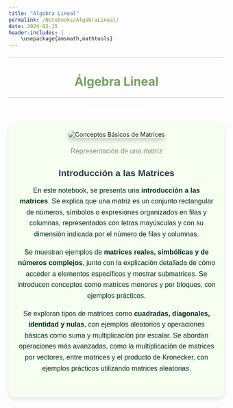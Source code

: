 ```yaml
---
title: "Álgebra Lineal"
permalink: /Notebooks/AlgebraLineal/
date: 2024-02-15
header-includes: |
    \usepackage{amsmath,mathtools}
---
```


<script
  src="https://cdn.mathjax.org/mathjax/latest/MathJax.js?config=TeX-AMS-MML_HTMLorMML"
  type="text/javascript">
</script>

<html>
<head>
    <style>
        /* Estilos para centrar y cambiar el color del texto */
        h1 {
            text-align: center; /* Centra el texto horizontalmente */
            color: rgba(72, 133, 45, 0.76); /* Cambia el color del texto a verde */
        }
    </style>
</head>
<body>

<style>

    .container {
      max-width: 800px;
      margin: 20px auto;
      overflow: hidden;
    }

    .person {
      display: flex;
      margin-bottom: 20px;
      justify-content: space-between;
      align-items: center;
      flex-wrap: wrap;
    }

    .person img {
      max-width: 200px;
      max-height: 200px;
      border-radius: 50%;
      margin-right: 20px;
      margin-left: 20px;
    }

    .person .info {
      flex: 1;
      text-align: left;
    }

    .person:nth-child(even) {
      flex-direction: row-reverse;
    }

    h2 {
      text-align: center;
      color: #333;
    }

    hr {
            border: none; /* Elimina el borde */
            height: 1px; /* Altura de la línea */
            background-color: #CCCCCC; /* Color de la línea */
            margin: 20px 0; /* Margen superior e inferior */
        }
  </style>

<hr>

<h1>Álgebra Lineal</h1>

<hr>

</body>
</html>

<div class="button-container">
  <a href="https://labmatecc.github.io/Notebooks/AlgebraLineal/Conceptosbasicos/" 
     class="button"
     style="padding: 10px 20px; color: white; border: none; border-radius: 5px; text-decoration: none; font-weight: bold;"
  >
    Conceptos básicos
  </a>
</div>

<div class="container" style="background-color: rgb(246, 255, 240); padding: 20px; border-radius: 15px; box-shadow: 0 4px 8px rgba(0, 0, 0, 0.1);">
    <div class="person">
        <div class="info" style="text-align: center; max-width: 900px; margin: 0 auto;">
            <!-- Imagen más grande y centrada con sombras -->
            <img src="https://assets.tivadardanka.com/2022_matrix_multiplication_def_08_695d7e6e9a.png" 
                 alt="Conceptos Básicos de Matrices" 
                 style="max-width: 100%; height: auto; border-radius: 10px; box-shadow: 0 6px 12px rgba(0, 0, 0, 0.2); margin-bottom: 20px;">
            <!-- Pie de página -->
            <footer style="text-align: center; margin-top: 2px; font-family: 'Arial', sans-serif; color: #7f8c8d; font-size: 16px;">
                Representación de una matríz
            </footer>
            <!-- Título destacado para hacer el texto más llamativo -->
            <h2 style="font-family: 'Arial', sans-serif; color: #2C3E50; font-weight: bold; margin-bottom: 15px;">
                Introducción a las Matrices
            </h2>
            <!-- Texto más llamativo con colores, espaciado y negrita -->
            <p style="font-family: 'Arial', sans-serif; color: #013220; font-size: 16px; line-height: 1.6; margin-bottom: 15px;">
                En este notebook, se presenta una <strong>introducción a las matrices</strong>. Se explica que una matriz es un conjunto rectangular de números, símbolos o expresiones organizados en filas y columnas, representados con letras mayúsculas y con su dimensión indicada por el número de filas y columnas.
            </p>
            <p style="font-family: 'Arial', sans-serif; color: #013220; font-size: 16px; line-height: 1.6; margin-bottom: 15px;">
                Se muestran ejemplos de <strong>matrices reales, simbólicas y de números complejos</strong>, junto con la explicación detallada de cómo acceder a elementos específicos y mostrar submatrices. Se introducen conceptos como matrices menores y por bloques, con ejemplos prácticos.
            </p>
            <p style="font-family: 'Arial', sans-serif; color: #013220; font-size: 16px; line-height: 1.6; margin-bottom: 15px;">
                Se exploran tipos de matrices como <strong>cuadradas, diagonales, identidad y nulas</strong>, con ejemplos aleatorios y operaciones básicas como suma y multiplicación por escalar. Se abordan operaciones más avanzadas, como la multiplicación de matrices por vectores, entre matrices y el producto de Kronecker, con ejemplos prácticos utilizando matrices aleatorias.
            </p>
        </div>
    </div>
</div>


  <html>
<head>
    <style>
        .button-container {
            text-align: center; /* Centra el contenido horizontalmente */
        }

        .button {
            display: inline-block;
            padding: 10px 20px;
            border-radius: 20px; /* Esto hace que el botón tenga forma de pastilla */
            background-color: rgba(72, 133, 45, 0.76); /* Cambia el color del botón a verde */
            color: white; /* Cambia el color del texto a blanco */
            text-decoration: none; /* Elimina el subrayado predeterminado en los enlaces */
            font-size: 16px; /* Cambia el tamaño del texto */
            font-weight: bold; /* Hace que el texto sea más audaz */
            border: none; /* Elimina el borde del botón */
        }
    </style>
</head>
<body>

<hr>

<div class="button-container">
  <a href="https://labmatecc.github.io/Notebooks/AlgebraLineal/Vectores/" 
     class="button" 
     style="padding: 10px 20px; color: white; border: none; border-radius: 5px; text-decoration: none; font-weight: bold;">
    Vectores
  </a>
</div>

<div class="container" style="background-color: rgb(246, 255, 240); padding: 20px; border-radius: 15px; box-shadow: 0 4px 8px rgba(0, 0, 0, 0.1);">
    <div class="person">
        <div class="info" style="text-align: center; max-width: 900px; margin: 0 auto;">
            <!-- Imagen representativa centrada con sombras (opcional) -->
            <img src="https://www.3blue1brown.com/content/lessons/2016/vectors/figures/introduction/MathematiciansPerspective.svg" 
                 alt="Conceptos de Vectores" 
                 style="max-width: 100%; height: auto; border-radius: 10px; box-shadow: 0 6px 12px rgba(0, 0, 0, 0.2); margin-bottom: 20px;">
            <!-- Pie de página -->
            <footer style="text-align: center; margin-top: 2px; font-family: 'Arial', sans-serif; color: #7f8c8d; font-size: 16px;">
                Suma y producto de vectores
            </footer>
            <!-- Título destacado para hacer el texto más llamativo -->
            <h2 style="font-family: 'Arial', sans-serif; color: #2C3E50; font-weight: bold; margin-bottom: 15px;">
                Introducción a los Vectores
            </h2>
            <!-- Texto llamativo con colores, espaciado y negrita -->
            <p style="font-family: 'Arial', sans-serif; color: #013220; font-size: 16px; line-height: 1.6; margin-bottom: 15px;">
                El cuaderno comienza explicando los <strong>vectores como conjuntos ordenados de números</strong>, resaltando su representación en Julia mediante el tipo de dato Array. Se exploran operaciones básicas, como la dimensión del arreglo.
            </p>
            <p style="font-family: 'Arial', sans-serif; color: #013220; font-size: 16px; line-height: 1.6; margin-bottom: 15px;">
                Se detalla el acceso a elementos, introduciendo el uso de índices y la función <code>end</code>. Se muestra cómo trabajar con subconjuntos de vectores mediante rangos, la <strong>comparación de vectores</strong> y de elementos individuales.
            </p>
            <p style="font-family: 'Arial', sans-serif; color: #013220; font-size: 16px; line-height: 1.6; margin-bottom: 15px;">
                Se introducen <strong>vectores nulos, canónicos y de unos</strong>, mostrando cómo construir manualmente vectores canónicos en Julia. Se utiliza el paquete <code>Plots.jl</code> para generar gráficos de vectores y visualizar datos.
            </p>
            <p style="font-family: 'Arial', sans-serif; color: #013220; font-size: 16px; line-height: 1.6; margin-bottom: 15px;">
                Las operaciones con vectores se abordan desde la <strong>suma componente a componente</strong> hasta la <strong>multiplicación y división por escalares</strong>, proporcionando ejemplos prácticos.
            </p>
        </div>
    </div>
</div>

<!-- Introducción al procesamiento de imágenes -->
<hr>
<div class="button-container">
  <a href="https://labmatecc.github.io/Notebooks/AlgebraLineal/Introduccionalprocesamientodeimagenes/" 
     class="button" 
     style="padding: 10px 20px; color: white; border: none; border-radius: 5px; text-decoration: none; font-weight: bold;">
    Introducción al procesamiento de imágenes
  </a>
</div>

<div class="container" style="background-color: rgb(246, 255, 240); padding: 20px; border-radius: 15px; box-shadow: 0 4px 8px rgba(0, 0, 0, 0.1);">
    <div class="person">
        <div class="info" style="text-align: center; max-width: 900px; margin: 0 auto;">
            <!-- Imagen representativa centrada con sombras (opcional) -->
            <img src="https://encrypted-tbn0.gstatic.com/images?q=tbn:ANd9GcSXQ0vvegMO20rxejxRyqiQ5g_Op2Df-b4eUcGiH00Q5ASWRXB84qxdHrC82kdj-vtUwE8&usqp=CAU" 
                 alt="Introducción al procesamiento de imágenes" 
                 style="max-width: 100%; height: auto; border-radius: 10px; box-shadow: 0 6px 12px rgba(0, 0, 0, 0.2); margin-bottom: 20px;">
            <!-- Pie de página -->
            <footer style="text-align: center; margin-top: 2px; font-family: 'Arial', sans-serif; color: #7f8c8d; font-size: 16px;">
                Canales de color de una imagen
            </footer>
            <!-- Título destacado para hacer el texto más llamativo -->
            <h2 style="font-family: 'Arial', sans-serif; color: #2C3E50; font-weight: bold; margin-bottom: 15px;">
                Introducción al procesamiento de imágenes
            </h2>
            <!-- Texto llamativo con colores, espaciado y negrita -->
            <p style="font-family: 'Arial', sans-serif; color: #013220; font-size: 16px; line-height: 1.6; margin-bottom: 15px;">
                Este notebook introduce el procesamiento de imágenes mediante <strong>representaciones numéricas de intensidad</strong> y los <strong>canales RGB</strong>. Se destaca la creación interactiva del notebook en Pluto.jl, usando librerías como <code>Colors</code> e <code>ImageShow</code>.
            </p>
            <p style="font-family: 'Arial', sans-serif; color: #013220; font-size: 16px; line-height: 1.6; margin-bottom: 15px;">
                La exploración de <strong>píxeles y matrices</strong> revela propiedades RGB y facilita la manipulación eficiente de imágenes. Se abordan operaciones como la <strong>selección de subimágenes</strong>, el ajuste de tamaños y el uso del operador de <strong>Broadcasting</strong> para manipulación de datos.
            </p>
            <p style="font-family: 'Arial', sans-serif; color: #013220; font-size: 16px; line-height: 1.6; margin-bottom: 15px;">
                Finalmente, se presentan operaciones avanzadas de procesamiento como la <strong>reducción de tamaño</strong> y la <strong>inversión</strong>, utilizando álgebra lineal para <strong>reescalar píxeles y realizar combinaciones lineales</strong>.
            </p>
            <p style="font-family: 'Arial', sans-serif; color: #013220; font-size: 16px; line-height: 1.6; margin-bottom: 15px;">
                Para concluir, el notebook muestra la aplicación de <strong>filtros y kernels</strong>, ilustrando cómo estos pueden ser utilizados en diferentes operaciones de procesamiento de imágenes.
            </p>
        </div>
    </div>
</div>
<hr>



<!-- Descripción de grafos usando matrices -->

<div class="button-container">
  <a href="https://labmatecc.github.io/Notebooks/AlgebraLineal/Descripciondegrafosusandomatrices/" 
     class="button" 
     style="padding: 10px 20px; color: white; border: none; border-radius: 5px; text-decoration: none; font-weight: bold;">
    Descripción de grafos usando matrices
  </a>
</div>

<div class="container" style="background-color: rgb(246, 255, 240); padding: 20px; border-radius: 15px; box-shadow: 0 4px 8px rgba(0, 0, 0, 0.1);">
    <div class="person">
        <div class="info" style="text-align: center; max-width: 900px; margin: 0 auto;">
            <!-- Imagen representativa centrada con sombras (opcional) -->
            <img src="https://aprende.olimpiada-informatica.org/sites/default/files/inline-images/Captura%20de%20pantalla%202019-10-18%20a%20las%2014.44.23.png" 
                 alt="Descripción de grafos usando matrices" 
                 style="max-width: 100%; height: auto; border-radius: 10px; box-shadow: 0 6px 12px rgba(0, 0, 0, 0.2); margin-bottom: 20px;">
            <!-- Pie de página -->
            <footer style="text-align: center; margin-top: 2px; font-family: 'Arial', sans-serif; color: #7f8c8d; font-size: 16px;">
                Grafo de navegación
            </footer>
            <!-- Título destacado para hacer el texto más llamativo -->
            <h2 style="font-family: 'Arial', sans-serif; color: #2C3E50; font-weight: bold; margin-bottom: 15px;">
                Descripción de grafos usando matrices
            </h2>
            <!-- Texto llamativo con colores, espaciado y negrita -->
            <p style="font-family: 'Arial', sans-serif; color: #013220; font-size: 16px; line-height: 1.6; margin-bottom: 15px;">
                Este cuaderno introduce conceptos básicos de <strong>grafos</strong>, como nodos, aristas y adyacencia, ilustrados mediante el famoso problema de los <strong>Puentes de Königsberg</strong>.
            </p>
            <p style="font-family: 'Arial', sans-serif; color: #013220; font-size: 16px; line-height: 1.6; margin-bottom: 15px;">
                Se explican los distintos tipos de <strong>nodos y aristas</strong>, destacando cómo la flexibilidad de los grafos permite representar diversas estructuras. A través de ejemplos interactivos, se construyen y visualizan grafos usando la librería <code>GraphPlot</code>.
            </p>
            <p style="font-family: 'Arial', sans-serif; color: #013220; font-size: 16px; line-height: 1.6; margin-bottom: 15px;">
                También se introducen las <strong>matrices de adyacencia e incidencia</strong>, utilizadas para representar conexiones entre nodos y aristas, facilitando el análisis y comprensión de las estructuras de grafos.
            </p>
            <p style="font-family: 'Arial', sans-serif; color: #013220; font-size: 16px; line-height: 1.6; margin-bottom: 15px;">
                Finalmente, se presentan generadores de grafos incorporados, permitiendo crear grafos con diferentes características para fines de estudio y experimentación.
            </p>
        </div>
    </div>
</div>
<hr>


<!-- Clustering -->

<div class="button-container">
  <a href="https://labmatecc.github.io/Notebooks/AlgebraLineal/Clustering/" 
     class="button" 
     style="padding: 10px 20px; color: white; border: none; border-radius: 5px; text-decoration: none; font-weight: bold;">
    Clustering
  </a>
</div>

<div class="container" style="background-color: rgb(246, 255, 240); padding: 20px; border-radius: 15px; box-shadow: 0 4px 8px rgba(0, 0, 0, 0.1);">
    <div class="person">
        <div class="info" style="text-align: center; max-width: 900px; margin: 0 auto;">
            <!-- Imagen representativa centrada con sombras (opcional) -->
            <img src="https://miro.medium.com/v2/resize:fit:720/format:webp/1*aZdqqvSkDcZj4SE3PK9j_Q.png" 
                 alt="Clustering en Machine Learning" 
                 style="max-width: 100%; height: auto; border-radius: 10px; box-shadow: 0 6px 12px rgba(0, 0, 0, 0.2); margin-bottom: 20px;">
            <!-- Pie de página -->
            <footer style="text-align: center; margin-top: 2px; font-family: 'Arial', sans-serif; color: #7f8c8d; font-size: 16px;">
                Visualización de Clustering con el algoritmo K-Means
            </footer>
            <!-- Título destacado para hacer el texto más llamativo -->
            <h2 style="font-family: 'Arial', sans-serif; color: #2C3E50; font-weight: bold; margin-bottom: 15px;">
                Clustering
            </h2>
            <!-- Texto llamativo con colores, espaciado y negrita -->
            <p style="font-family: 'Arial', sans-serif; color: #013220; font-size: 16px; line-height: 1.6; margin-bottom: 15px;">
                El cuaderno comienza con una introducción al <strong>machine learning</strong>, destacando la importancia de la <strong>distancia euclidiana</strong> en el contexto del clustering.
            </p>
            <p style="font-family: 'Arial', sans-serif; color: #013220; font-size: 16px; line-height: 1.6; margin-bottom: 15px;">
                Se presenta una función para evaluar la calidad de los clusters y se introduce el algoritmo <code>K-Means</code>, con una implementación y un ejemplo de aplicación a datos generados aleatoriamente.
            </p>
            <p style="font-family: 'Arial', sans-serif; color: #013220; font-size: 16px; line-height: 1.6; margin-bottom: 15px;">
                Además, se aborda el <strong>preprocesamiento de datos</strong>, que incluye la carga desde archivos y la generación aleatoria de datos.
            </p>
            <p style="font-family: 'Arial', sans-serif; color: #013220; font-size: 16px; line-height: 1.6; margin-bottom: 15px;">
                Se detallan técnicas de <strong>normalización y estandarización</strong>, proporcionando funciones para <code>Min-Máx</code> y <code>Z-Score</code>.
            </p>
            <p style="font-family: 'Arial', sans-serif; color: #013220; font-size: 16px; line-height: 1.6; margin-bottom: 15px;">
                La visualización de datos antes y después de la normalización se presenta, seguida de la aplicación del algoritmo <code>K-Means</code> y la visualización de los clusters resultantes.
            </p>
        </div>
    </div>
</div>
<hr>

<!-- Independencia lineal I -->

<div class="button-container">
  <a href="https://labmatecc.github.io/Notebooks/AlgebraLineal/Independencialineal/" 
     class="button" 
     style="padding: 10px 20px; color: white; border: none; border-radius: 5px; text-decoration: none; font-weight: bold;">
    Independencia lineal I
  </a>
</div>

<div class="container" style="background-color: rgb(246, 255, 240); padding: 20px; border-radius: 15px; box-shadow: 0 4px 8px rgba(0, 0, 0, 0.1);">
    <div class="person">
        <div class="info" style="text-align: center; max-width: 900px; margin: 0 auto;">
            <!-- Imagen representativa centrada con sombras (opcional) -->
            <img src="https://miro.medium.com/v2/resize:fit:720/format:webp/1*LRTQ4Co7iQj3n7TW0qAnQg.png" 
                 alt="Independencia Lineal" 
                 style="max-width: 100%; height: auto; border-radius: 10px; box-shadow: 0 6px 12px rgba(0, 0, 0, 0.2); margin-bottom: 20px;">
            <!-- Pie de página -->
            <footer style="text-align: center; margin-top: 2px; font-family: 'Arial', sans-serif; color: #7f8c8d; font-size: 16px;">
                Concepto de Independencia Lineal
            </footer>
            <!-- Título destacado para hacer el texto más llamativo -->
            <h2 style="font-family: 'Arial', sans-serif; color: #2C3E50; font-weight: bold; margin-bottom: 15px;">
                Independencia Lineal I
            </h2>
            <!-- Texto llamativo con colores, espaciado y negrita -->
            <p style="font-family: 'Arial', sans-serif; color: #013220; font-size: 16px; line-height: 1.6; margin-bottom: 15px;">
                El cuaderno comienza introduciendo el concepto de <strong>independencia lineal</strong>. Se define la dependencia e independencia lineal, relacionándolos con la existencia de combinaciones lineales no triviales.
            </p>
            <p style="font-family: 'Arial', sans-serif; color: #013220; font-size: 16px; line-height: 1.6; margin-bottom: 15px;">
                Se muestra un teorema clave que establece la relación de dependencia lineal entre dos vectores cuando uno es un múltiplo escalar del otro, ilustrando este concepto con un ejemplo específico.
            </p>
            <p style="font-family: 'Arial', sans-serif; color: #013220; font-size: 16px; line-height: 1.6; margin-bottom: 15px;">
                Luego, se explora la relación entre matrices y la independencia lineal, destacando que las columnas de una matriz son linealmente independientes si y solo si el determinante de la matriz es diferente de cero.
            </p>
            <p style="font-family: 'Arial', sans-serif; color: #013220; font-size: 16px; line-height: 1.6; margin-bottom: 15px;">
                Se proporcionan ejemplos adicionales para determinar la dependencia o independencia lineal de conjuntos de vectores en \(\mathbb{R}^n\), utilizando el concepto de determinante para tomar decisiones sobre la independencia lineal.
            </p>
            <p style="font-family: 'Arial', sans-serif; color: #013220; font-size: 16px; line-height: 1.6; margin-bottom: 15px;">
                Se introduce el concepto de <strong>base</strong> en un espacio vectorial, demostrando que cualquier conjunto de \(n\) vectores linealmente independientes en \(\mathbb{R}^n\) genera todo el espacio, ilustrado con un ejemplo específico.
            </p>
            <p style="font-family: 'Arial', sans-serif; color: #013220; font-size: 16px; line-height: 1.6; margin-bottom: 15px;">
                El cuaderno concluye abordando el tema de <strong>vectores ortonormales</strong> y presenta el proceso de <strong>ortogonalización de Gram-Schmidt</strong> para convertir un conjunto linealmente independiente en un conjunto ortonormal.
            </p>
            <p style="font-family: 'Arial', sans-serif; color: #013220; font-size: 16px; line-height: 1.6; margin-bottom: 15px;">
                Se describen las variantes clásica y modificada del algoritmo de Gram-Schmidt, y se demuestra su aplicación en un ejemplo práctico, proporcionando código para implementar estos algoritmos.
            </p>
        </div>
    </div>
</div>
<hr>



<!-- Independencia lineal II -->
<div class="button-container">
  <a href="https://labmatecc.github.io/Notebooks/AlgebraLineal/IndependencialinealII/" 
     class="button" 
     style="padding: 10px 20px; color: white; border: none; border-radius: 5px; text-decoration: none; font-weight: bold;">
    Independencia lineal II
  </a>
</div>

<div class="container" style="background-color: rgb(246, 255, 240); padding: 20px; border-radius: 15px; box-shadow: 0 4px 8px rgba(0, 0, 0, 0.1);">
    <div class="person">
        <div class="info" style="text-align: center; max-width: 900px; margin: 0 auto;">
            <!-- Imagen representativa centrada con sombras (opcional) -->
            <img src="https://substackcdn.com/image/fetch/w_1456,c_limit,f_webp,q_auto:good,fl_progressive:steep/https%3A%2F%2Fsubstack-post-media.s3.amazonaws.com%2Fpublic%2Fimages%2F826e04a5-c4a6-453e-b9eb-b56b37f3c92f_1920x1080.png" 
                 alt="Factorización QR" 
                 style="max-width: 100%; height: auto; border-radius: 10px; box-shadow: 0 6px 12px rgba(0, 0, 0, 0.2); margin-bottom: 20px;">
            <!-- Pie de página -->
            <footer style="text-align: center; margin-top: 2px; font-family: 'Arial', sans-serif; color: #7f8c8d; font-size: 16px;">
                Introducción a la Factorización QR
            </footer>
            <!-- Título destacado para hacer el texto más llamativo -->
            <h2 style="font-family: 'Arial', sans-serif; color: #2C3E50; font-weight: bold; margin-bottom: 15px;">
                Independencia Lineal II
            </h2>
            <!-- Texto llamativo con colores, espaciado y negrita -->
            <p style="font-family: 'Arial', sans-serif; color: #013220; font-size: 16px; line-height: 1.6; margin-bottom: 15px;">
                Este notebook presenta una introducción a la <strong>factorización QR</strong>, un método clave para descomponer una matriz \( A \) en el producto de una matriz ortogonal \( Q \) y una matriz triangular superior \( R \).
            </p>
            <p style="font-family: 'Arial', sans-serif; color: #013220; font-size: 16px; line-height: 1.6; margin-bottom: 15px;">
                La descomposición QR se utiliza para resolver sistemas de ecuaciones lineales y problemas de optimización. El cuaderno describe métodos para obtener la factorización QR, centrándose en las <strong>reflexiones de Householder</strong> y las <strong>rotaciones de Givens</strong>.
            </p>
            <p style="font-family: 'Arial', sans-serif; color: #013220; font-size: 16px; line-height: 1.6; margin-bottom: 15px;">
                Primero, se explican las propiedades y el cálculo de las matrices de Householder, que se utilizan para transformar un vector en un múltiplo de un vector canónico, facilitando la ortogonalización de las columnas de una matriz. Se proporciona un algoritmo para calcular el vector y el coeficiente de Householder, junto con ejemplos prácticos.
            </p>
            <p style="font-family: 'Arial', sans-serif; color: #013220; font-size: 16px; line-height: 1.6; margin-bottom: 15px;">
                Luego, se muestra cómo usar las reflexiones de Householder para triangularizar una matriz y obtener la matriz \( R \), así como la matriz \( Q \) mediante acumulación progresiva. Finalmente, se introducen las rotaciones de Givens, que son especialmente útiles para matrices dispersas, mostrando cómo aplicar estas rotaciones para lograr una factorización QR eficiente.
            </p>
        </div>
    </div>
</div>
<hr>


<!-- Diagonalización (Sucesión de Fibonacci) -->

<div class="button-container">
  <a href="https://labmatecc.github.io/Notebooks/AlgebraLineal/Diagonalizacion/" 
     class="button" 
     style="padding: 10px 20px; color: white; border: none; border-radius: 5px; text-decoration: none; font-weight: bold;">
    Diagonalización (Sucesión de Fibonacci)
  </a>
</div>

<div class="container" style="background-color: rgb(246, 255, 240); padding: 20px; border-radius: 15px; box-shadow: 0 4px 8px rgba(0, 0, 0, 0.1);">
    <div class="person">
        <div class="info" style="text-align: center; max-width: 900px; margin: 0 auto;">
            <!-- Imagen representativa centrada con sombras (opcional) -->
            <img src="https://cdn1.byjus.com/wp-content/uploads/2019/04/Diagonal-Matrix.png" 
                 alt="Diagonalización" 
                 style="max-width: 100%; height: auto; border-radius: 10px; box-shadow: 0 6px 12px rgba(0, 0, 0, 0.2); margin-bottom: 20px;">
            <!-- Pie de página -->
            <footer style="text-align: center; margin-top: 2px; font-family: 'Arial', sans-serif; color: #7f8c8d; font-size: 16px;">
                Aplicaciones de la Diagonalización
            </footer>
            <!-- Título destacado para hacer el texto más llamativo -->
            <h2 style="font-family: 'Arial', sans-serif; color: #2C3E50; font-weight: bold; margin-bottom: 15px;">
                Diagonalización (Sucesión de Fibonacci)
            </h2>
            <!-- Texto llamativo con colores, espaciado y negrita -->
            <p style="font-family: 'Arial', sans-serif; color: #013220; font-size: 16px; line-height: 1.6; margin-bottom: 15px;">
                El cuaderno comienza con la importación de librerías. Luego, aborda el tema de <strong>matrices semejantes</strong>, proporcionando definiciones y ejemplos. También incluye un teorema que establece que matrices semejantes tienen el mismo polinomio característico y, por lo tanto, los mismos valores propios.
            </p>
            <p style="font-family: 'Arial', sans-serif; color: #013220; font-size: 16px; line-height: 1.6; margin-bottom: 15px;">
                Se presentan ejemplos de matrices semejantes y se verifica que comparten los valores propios. Luego, se introduce el concepto de <strong>matriz diagonalizable</strong>, junto con un teorema que establece las condiciones para que una matriz sea diagonalizable. Se presenta un corolario que afirma que si una matriz tiene valores propios distintos, entonces es diagonalizable.
            </p>
            <p style="font-family: 'Arial', sans-serif; color: #013220; font-size: 16px; line-height: 1.6; margin-bottom: 15px;">
                Se proporcionan ejemplos de matrices diagonalizables y se calculan sus valores y vectores propios. Posteriormente, se explora la aplicación de estos conceptos a la <strong>sucesión de Fibonacci</strong>. Se describe cómo se puede expresar el sistema recursivo de Fibonacci en términos matriciales y se muestra cómo calcular directamente el n-ésimo número de Fibonacci mediante la diagonalización de la matriz asociada.
            </p>
            <p style="font-family: 'Arial', sans-serif; color: #013220; font-size: 16px; line-height: 1.6; margin-bottom: 15px;">
                Se implementa una función para calcular \(F_n\) de manera eficiente utilizando la diagonalización.
            </p>
        </div>
    </div>
</div>
<hr>


<!-- Compresión de imágenes (SVD) -->

<div class="button-container">
  <a href="https://labmatecc.github.io/Notebooks/AlgebraLineal/SVD/" 
     class="button" 
     style="padding: 10px 20px; color: white; border: none; border-radius: 5px; text-decoration: none; font-weight: bold;">
    Compresión de imágenes (SVD)
  </a>
</div>

<div class="container" style="background-color: rgb(246, 255, 240); padding: 20px; border-radius: 15px; box-shadow: 0 4px 8px rgba(0, 0, 0, 0.1);">
    <div class="person">
        <div class="info" style="text-align: center; max-width: 900px; margin: 0 auto;">
            <!-- Imagen representativa centrada con sombras (opcional) -->
            <img src="https://cdn.prod.website-files.com/632808d90ad3162f9c7ada64/64943240cfcffe7760bb7f19_Why%20Image%20Compression%20is%20Necessary.webp" 
                 alt="Compresión de imágenes usando SVD" 
                 style="max-width: 100%; height: auto; border-radius: 10px; box-shadow: 0 6px 12px rgba(0, 0, 0, 0.2); margin-bottom: 20px;">
            <!-- Pie de página -->
            <footer style="text-align: center; margin-top: 2px; font-family: 'Arial', sans-serif; color: #7f8c8d; font-size: 16px;">
                Técnicas de Compresión de Imágenes
            </footer>
            <!-- Título destacado para hacer el texto más llamativo -->
            <h2 style="font-family: 'Arial', sans-serif; color: #2C3E50; font-weight: bold; margin-bottom: 15px;">
                Compresión de imágenes (SVD)
            </h2>
            <!-- Texto llamativo con colores, espaciado y negrita -->
            <p style="font-family: 'Arial', sans-serif; color: #013220; font-size: 16px; line-height: 1.6; margin-bottom: 15px;">
                En este cuaderno, se presentan definiciones de <strong>valor y vector propio</strong>. Posteriormente, se muestra cómo hallar los valores singulares de una matriz. A continuación, se detalla la <strong>descomposición en valores singulares (SVD)</strong> con diversos ejemplos.
            </p>
            <p style="font-family: 'Arial', sans-serif; color: #013220; font-size: 16px; line-height: 1.6; margin-bottom: 15px;">
                Luego, nos enfocamos en la descomposición en valores singulares reducida, que es la que utiliza Julia, y se muestran ejemplos específicos. Después de explorar la SVD, se muestra la <strong>compresión de imágenes</strong>. Este proceso implica realizar la SVD de la imagen y luego truncar dicha descomposición en \(k\) valores singulares (se realiza esto en cada canal de color para luego ensamblar nuevamente la imagen).
            </p>
            <p style="font-family: 'Arial', sans-serif; color: #013220; font-size: 16px; line-height: 1.6; margin-bottom: 15px;">
                Con este concepto presente, se presenta la creación de una <strong>marca de agua digital</strong>. Esta técnica permite personalizar imágenes sin que sea perceptible al ojo humano. La marca de agua se inserta creando una perturbación en la matriz \(V\). Una vez que la imagen está marcada, se muestra cómo deducir y recuperar la marca de agua.
            </p>
        </div>
    </div>
</div>
<hr>


<!-- Análisis de componentes principales (PCA) -->

<div class="button-container">
  <a href="https://labmatecc.github.io/Notebooks/AlgebraLineal/PCA/" 
     class="button" 
     style="padding: 10px 20px; color: white; border: none; border-radius: 5px; text-decoration: none; font-weight: bold;">
    Análisis de componentes principales (PCA)
  </a>
</div>

<div class="container" style="background-color: rgb(246, 255, 240); padding: 20px; border-radius: 15px; box-shadow: 0 4px 8px rgba(0, 0, 0, 0.1);">
    <div class="person">
        <div class="info" style="text-align: center; max-width: 900px; margin: 0 auto;">
            <!-- Imagen representativa centrada con sombras (opcional) -->
            <img src="https://encrypted-tbn0.gstatic.com/images?q=tbn:ANd9GcS9XGCVvE3ZGlCl-jeccCVjerpRvT_4empBag&s" 
                 alt="Análisis de Componentes Principales" 
                 style="max-width: 100%; height: auto; border-radius: 10px; box-shadow: 0 6px 12px rgba(0, 0, 0, 0.2); margin-bottom: 20px;">
            <!-- Pie de página -->
            <footer style="text-align: center; margin-top: 2px; font-family: 'Arial', sans-serif; color: #7f8c8d; font-size: 16px;">
                Técnicas de Reducción de Dimensionalidad
            </footer>
            <!-- Título destacado para hacer el texto más llamativo -->
            <h2 style="font-family: 'Arial', sans-serif; color: #2C3E50; font-weight: bold; margin-bottom: 15px;">
                Análisis de componentes principales (PCA)
            </h2>
            <!-- Texto llamativo con colores, espaciado y negrita -->
            <p style="font-family: 'Arial', sans-serif; color: #013220; font-size: 16px; line-height: 1.6; margin-bottom: 15px;">
                Este cuaderno aborda el <strong>Método de Análisis de Componentes Principales (PCA)</strong>, una técnica de reducción de dimensionalidad. Comienza explicando conceptos como la <strong>media</strong> y la <strong>varianza</strong> en un conjunto de datos.
            </p>
            <p style="font-family: 'Arial', sans-serif; color: #013220; font-size: 16px; line-height: 1.6; margin-bottom: 15px;">
                Luego, se presenta la <strong>covarianza</strong> y la <strong>matriz de covarianza</strong>, seguidas por el proceso detallado de cómo se emplea el PCA. Se describen los pasos desde la centralización de datos y cálculo de la matriz de covarianza hasta la reconstrucción de datos y la compresión de imágenes utilizando las componentes principales.
            </p>
            <p style="font-family: 'Arial', sans-serif; color: #013220; font-size: 16px; line-height: 1.6; margin-bottom: 15px;">
                Se muestra cómo la compresión efectiva mantiene la información esencial de la imagen original mientras reduce su dimensionalidad. Además, se incluyen ejemplos prácticos de compresión de imágenes con diferentes números de componentes principales y se evalúa el error de compresión en cada caso.
            </p>
        </div>
    </div>
</div>
<hr>

<!-- Introducción al Procesamiento Básico de Sonido -->

<div class="button-container">
  <a href="https://labmatecc.github.io/Notebooks/AlgebraLineal/Sonido/" 
     class="button" 
     style="padding: 10px 20px; color: white; border: none; border-radius: 5px; text-decoration: none; font-weight: bold;">
    Introducción al Procesamiento Básico de Sonido
  </a>
</div>

<div class="container" style="background-color: rgb(246, 255, 240); padding: 20px; border-radius: 15px; box-shadow: 0 4px 8px rgba(0, 0, 0, 0.1);">
    <div class="person">
        <div class="info" style="text-align: center; max-width: 900px; margin: 0 auto;">
            <!-- Imagen representativa centrada con sombras (opcional) -->
            <img src="https://github.com/labmatecc/labmatecc.github.io/blob/main/Im%C3%A1genes/image.png?raw=true" 
                 alt="Introducción al Procesamiento Básico de Sonido" 
                 style="max-width: 100%; height: auto; border-radius: 10px; box-shadow: 0 6px 12px rgba(0, 0, 0, 0.2); margin-bottom: 20px;">
            <!-- Pie de página -->
            <footer style="text-align: center; margin-top: 2px; font-family: 'Arial', sans-serif; color: #7f8c8d; font-size: 16px;">
                Onda de sonido de un mono
            </footer>
            <!-- Título destacado para hacer el texto más llamativo -->
            <h2 style="font-family: 'Arial', sans-serif; color: #2C3E50; font-weight: bold; margin-bottom: 15px;">
                Introducción al Procesamiento Básico de Sonido
            </h2>
            <!-- Texto llamativo con colores, espaciado y negrita -->
            <p style="font-family: 'Arial', sans-serif; color: #013220; font-size: 16px; line-height: 1.6; margin-bottom: 15px;">
    Este cuaderno explora los fundamentos del <strong>procesamiento digital de sonido</strong>, abordando desde su representación discreta hasta la manipulación básica de señales de audio. Inicia explicando cómo una señal continua es convertida en digital mediante el <strong>muestreo</strong> y la <strong>cuantificación</strong>, ilustrando la importancia de la <strong>frecuencia de muestreo</strong> y la <strong>profundidad en bits</strong> en distintos contextos como telefonía, música o producción audiovisual.
</p>
<p style="font-family: 'Arial', sans-serif; color: #013220; font-size: 16px; line-height: 1.6; margin-bottom: 15px;">
    Luego, se introducen las diferencias entre señales <strong>mono</strong> y <strong>estéreo</strong>, junto con los principales <strong>tipos de datos</strong> utilizados en audio digital (enteros y punto flotante). Se enseña a leer y graficar archivos <code>.wav</code>, tanto desde archivos locales como en línea, y se analizan aspectos como la duración, número de canales y tipo de codificación de los archivos.
</p>
<p style="font-family: 'Arial', sans-serif; color: #013220; font-size: 16px; line-height: 1.6; margin-bottom: 15px;">
    Finalmente, se exploran modificaciones básicas como <strong>cambiar el volumen</strong>, <strong>recortar fragmentos</strong>, <strong>mezclar señales</strong> y <strong>reproducirlas al revés</strong>, todo con ejemplos interactivos. Se incluye además una reflexión comparativa entre el procesamiento de sonido y el de imágenes digitales, destacando las similitudes en muestreo y cuantificación, y las diferencias en dimensionalidad y percepción.
</p>
        </div>
    </div>
</div>
<hr>

<!-- Sistemas de ecuaciones diferenciales -->
<div class="button-container">
  <a href="https://labmatecc.github.io/Notebooks/AlgebraLineal/Sistemasdeecuacionesdiferenciales/" 
     class="button" 
     style="padding: 10px 20px; color: white; border: none; border-radius: 5px; text-decoration: none; font-weight: bold;">
    Sistemas de ecuaciones diferenciales
  </a>
</div>

<div class="container" style="background-color: rgb(246, 255, 240); padding: 20px; border-radius: 15px; box-shadow: 0 4px 8px rgba(0, 0, 0, 0.1);">
    <div class="person">
        <div class="info" style="text-align: center; max-width: 900px; margin: 0 auto;">
            <!-- Imagen representativa centrada con sombras (opcional) -->
            <img src="https://cse.umn.edu/sites/cse.umn.edu/files/styles/webp_scaled/public/dynamical-systems-and-differential-equations%20%281%29.jpg.webp?itok=Ag4k_Iaj" 
                 alt="Sistemas de Ecuaciones Diferenciales" 
                 style="max-width: 100%; height: auto; border-radius: 10px; box-shadow: 0 6px 12px rgba(0, 0, 0, 0.2); margin-bottom: 20px;">
            <!-- Pie de página -->
            <footer style="text-align: center; margin-top: 2px; font-family: 'Arial', sans-serif; color: #7f8c8d; font-size: 16px;">  
              Sistemas dinámicos y ecuaciones diferencialess
            </footer>
            <!-- Título destacado para hacer el texto más llamativo -->
            <h2 style="font-family: 'Arial', sans-serif; color: #2C3E50; font-weight: bold; margin-bottom: 15px;">
                Sistemas de ecuaciones diferenciales
            </h2>
            <!-- Texto llamativo con colores, espaciado y negrita -->
            <p style="font-family: 'Arial', sans-serif; color: #013220; font-size: 16px; line-height: 1.6; margin-bottom: 15px;">
                Se comienza con una introducción sobre <strong>ecuaciones diferenciales</strong>, destacando la forma general de las ecuaciones de primer orden y proporcionando un ejemplo específico. Luego, presentan una solución numérica para el ejemplo utilizando la biblioteca <code>DifferentialEquations</code> de Julia.
            </p>
            <p style="font-family: 'Arial', sans-serif; color: #013220; font-size: 16px; line-height: 1.6; margin-bottom: 15px;">
                El cuaderno continúa con una sección sobre <strong>sistemas lineales homogéneos</strong>. Se introduce la notación matricial y se explica cómo resolver sistemas lineales homogéneos mediante el uso de matrices diagonalizables. Se presenta un ejemplo concreto, mostrando cómo la solución general de un sistema homogéneo se puede expresar en términos de los vectores propios y valores propios de la matriz asociada al sistema. Luego, se muestra cómo resolver un sistema específico con condiciones iniciales dadas.
            </p>
        </div>
    </div>
</div>
<hr>


<!-- Círculos de Gershgorin -->
<div class="button-container">
  <a href="https://labmatecc.github.io/Notebooks/AlgebraLineal/CirculosDeGershgorin/" 
     class="button" 
     style="padding: 10px 20px; color: white; border: none; border-radius: 5px; text-decoration: none; font-weight: bold;">
    Círculos de Gershgorin
  </a>
</div>

<div class="container" style="background-color: rgb(246, 255, 240); padding: 20px; border-radius: 15px; box-shadow: 0 4px 8px rgba(0, 0, 0, 0.1);">
    <div class="person">
        <div class="info" style="text-align: center; max-width: 900px; margin: 0 auto;">
            <!-- Imagen representativa centrada con sombras (opcional) -->
            <img src="https://nhigham.com/wp-content/uploads/2022/11/gersh1.jpg?w=630" 
                 alt="Círculos de Gershgorin" 
                 style="max-width: 100%; height: auto; border-radius: 10px; box-shadow: 0 6px 12px rgba(0, 0, 0, 0.2); margin-bottom: 20px;">
            <!-- Pie de página -->
            <footer style="text-align: center; margin-top: 2px; font-family: 'Arial', sans-serif; color: #7f8c8d; font-size: 16px;">
                Teorema de Gershgorin
            </footer>
            <!-- Título destacado para hacer el texto más llamativo -->
            <h2 style="font-family: 'Arial', sans-serif; color: #2C3E50; font-weight: bold; margin-bottom: 15px;">
                Círculos de Gershgorin
            </h2>
            <!-- Texto llamativo con colores, espaciado y negrita -->
            <p style="font-family: 'Arial', sans-serif; color: #013220; font-size: 16px; line-height: 1.6; margin-bottom: 15px;">
                Este cuaderno muestra los métodos de localización de <strong>valores propios</strong>, comenzando con el <strong>Teorema de Gershgorin</strong>, que establece que todos los valores propios de una matriz están contenidos en la unión de discos en el plano complejo. Luego, se extiende la teoría a los discos de Brauer y a los discos generalizados de Gershgorin, mostrando mejoras en las estimaciones sobre la ubicación de los valores propios.
            </p>
            <p style="font-family: 'Arial', sans-serif; color: #013220; font-size: 16px; line-height: 1.6; margin-bottom: 15px;">
                Además, se proporciona una serie de ejemplos prácticos que ilustran la aplicación de estos teoremas y métodos, mostrando cómo se pueden visualizar los discos correspondientes para diferentes matrices y cómo estos métodos pueden ser utilizados en la práctica para análisis y simulaciones.
            </p>
        </div>
    </div>
</div>
<hr>

<!-- Mínimos cuadrados -->
<div class="button-container">
  <a href="https://labmatecc.github.io/Notebooks/AlgebraLineal/Minimoscuadrados/" 
     class="button" 
     style="padding: 10px 20px; color: white; border: none; border-radius: 5px; text-decoration: none; font-weight: bold;">
    Mínimos cuadrados
  </a>
</div>

<div class="container" style="background-color: rgb(246, 255, 240); padding: 20px; border-radius: 15px; box-shadow: 0 4px 8px rgba(0, 0, 0, 0.1);">
    <div class="person">
        <div class="info" style="text-align: center; max-width: 900px; margin: 0 auto;">
            <!-- Imagen representativa centrada con sombras (opcional) -->
            <img src="https://kenndanielso.github.io/mlrefined/mlrefined_images/superlearn_images/Least_Squares.png" 
                 alt="Método de Mínimos Cuadrados" 
                 style="max-width: 100%; height: auto; border-radius: 10px; box-shadow: 0 6px 12px rgba(0, 0, 0, 0.2); margin-bottom: 20px;">
            <!-- Pie de página -->
            <footer style="text-align: center; margin-top: 2px; font-family: 'Arial', sans-serif; color: #7f8c8d; font-size: 16px;">
                Método de ajuste por mínimos cuadrados
            </footer>
            <!-- Título destacado para hacer el texto más llamativo -->
            <h2 style="font-family: 'Arial', sans-serif; color: #2C3E50; font-weight: bold; margin-bottom: 15px;">
                Mínimos cuadrados
            </h2>
            <!-- Texto llamativo con colores, espaciado y negrita -->
            <p style="font-family: 'Arial', sans-serif; color: #013220; font-size: 16px; line-height: 1.6; margin-bottom: 15px;">
                El cuaderno proporciona una introducción al <strong>método de mínimos cuadrados</strong>, destacando su aplicación para resolver sistemas sobredeterminados de ecuaciones lineales. Luego, se presenta un ejemplo con datos y se resuelve utilizando el operador de backslash (<code>\</code>) en Julia.
            </p>
            <p style="font-family: 'Arial', sans-serif; color: #013220; font-size: 16px; line-height: 1.6; margin-bottom: 15px;">
                Posteriormente, el cuaderno aborda el ajuste por mínimos cuadrados en el contexto de la <strong>regresión lineal</strong> y presenta un ejemplo específico de ajuste polinomial. Se describe cómo se puede aplicar el método para encontrar un polinomio de grado específico que se ajuste de manera óptima a un conjunto de datos dado.
            </p>
            <p style="font-family: 'Arial', sans-serif; color: #013220; font-size: 16px; line-height: 1.6; margin-bottom: 15px;">
                Finalmente, se explora el ajuste por mínimos cuadrados de ecuaciones cuadráticas en las variables <code>x</code> e <code>y</code>, y se proporciona un ejemplo práctico con datos que se ajustan a una elipse.
            </p>
        </div>
    </div>
</div>
<hr>


<!-- Recurso adicional -->
<div class="button-container">
  <a href="https://codepen.io/mr-joseph-charles/pen/WbNNgor" 
     class="button" 
     style="padding: 10px 20px; color: white; border: none; border-radius: 5px; text-decoration: none; font-weight: bold;">
    Recurso adicional
  </a>
</div>

<div class="container" style="background-color: rgb(246, 255, 240); padding: 20px; border-radius: 15px; box-shadow: 0 4px 8px rgba(0, 0, 0, 0.1);">
    <div class="person">
        <div class="info" style="text-align: center; max-width: 900px; margin: 0 auto;">
            <!-- Texto llamativo con colores, espaciado y negrita -->
            <p style="font-family: 'Arial', sans-serif; color: #013220; font-size: 16px; line-height: 1.6; margin-bottom: 15px;">
                Como parte del curso de Álgebra Lineal impartido por la profesora Carolina Neira, se propuso a los estudiantes desarrollar herramientas visuales para comprender mejor los conceptos geométricos del curso, como planos, rectas y el conjunto de soluciones de sistemas de ecuaciones lineales en dos y tres dimensiones. En respuesta a esta iniciativa, el estudiante José Carlos Robles Martínez, del programa de Ciencias de la Computación, diseñó un complemento a GeoGebra que permite visualizar de forma clara e interactiva estos elementos. El recurso facilita la interpretación geométrica de la existencia y unicidad de soluciones, así como de la relación entre ecuaciones y sus representaciones en el espacio.
            </p>
        </div>
    </div>
</div>
<hr>


<!-- Contenedor para referencias de imágenes -->
<div class="container" style="background-color: rgb(246, 255, 240); padding: 20px; border-radius: 15px; box-shadow: 0 4px 8px rgba(0, 0, 0, 0.1); margin-top: 20px;">
    <div class="info" style="text-align: center; max-width: 900px; margin: 0 auto;">
        <!-- Imagen centrada y más pequeña -->
        <img src="https://apastyle.apa.org/images/references-page-category_tcm11-282727_w1024_n.jpg" 
             alt="Descripción de la imagen" 
             style="max-width: 50%; height: auto; border-radius: 10px; box-shadow: 0 6px 12px rgba(0, 0, 0, 0.2); margin-bottom: 20px;">
        <footer style="text-align: center; margin-top: 2px; font-family: 'Arial', sans-serif; color: #7f8c8d; font-size: 16px;">
                Créditos de las imagenes
            </footer>
        <!-- Título más grande -->
        <h2 style="font-family: 'Arial', sans-serif; font-size: 28px; color: #2C3E50; font-weight: bold; margin-bottom: 15px;">
            Imágenes tomadas de
        </h2>
        <div class="references" style="text-align: start; max-width: 900px; margin: 0 auto; font-size: 16px; color: #013220;">
            <!-- Uso de flex para alinear el texto y el enlace -->
            <p style="font-family: 'Arial', sans-serif; line-height: 1.6;">
                <span style="display: flex; justify-content: space-between;">
                    <span>1.  Introducción a las Matrices </span> 
                    <a href="https://tivadardanka.com/blog/behind-matrix-multiplication/" target="_blank" style="color: #3498db; text-decoration: none;">Representación de una matríz </a>
                </span>
                <span style="display: flex; justify-content: space-between;">
                    <span>2.  Introducción a los Vectores </span> 
                    <a href="https://www.3blue1brown.com/lessons/vectors" target="_blank" style="color: #3498db; text-decoration: none;">Representación de una matríz </a>
                </span>
                <span style="display: flex; justify-content: space-between;">
                    <span>3. Introducción al procesamiento de imágenes  </span> 
                    <a href="https://biblus.us.es/bibing/proyectos/abreproy/12112/fichero/Documento_por_capitulos%252F3_Cap%C3%ADtulo_3.pdf" target="_blank" style="color: #3498db; text-decoration: none;">  Canales de color de una imagen </a>
                </span>
                <span style="display: flex; justify-content: space-between;">
                    <span>4.  Descripción de grafos usando matrices </span> 
                    <a href="https://aprende.olimpiada-informatica.org/" target="_blank" style="color: #3498db; text-decoration: none;"> Grafo de navegación </a>
                </span>
                <span style="display: flex; justify-content: space-between;">
                    <span>5.  Clustering </span> 
                    <a href="https://towardsdatascience.com/understanding-the-concept-of-hierarchical-clustering-technique-c6e8243758ec" target="_blank" style="color: #3498db; text-decoration: none;"> Visualización de Clustering con el algoritmo K-Means </a>
                </span>
                <span style="display: flex; justify-content: space-between;">
                    <span>6.  Independencia Lineal I </span> 
                    <a href="https://medium.com/swlh/how-to-understand-linear-independence-linear-algebra-8bab1d918509" target="_blank" style="color: #3498db; text-decoration: none;"> Concepto de Independencia Lineal </a>
                </span>
                <span style="display: flex; justify-content: space-between;">
                    <span>7.  Independencia Lineal II </span> 
                    <a href="https://thepalindrome.org/p/epsilons-no-5-the-qr-decomposition" target="_blank" style="color: #3498db; text-decoration: none;"> Introducción a la Factorización QR </a>
                </span>
                <span style="display: flex; justify-content: space-between;">
                    <span>8.   Diagonalización (Sucesión de Fibonacci)  </span> 
                    <a href="https://www.google.com/url?sa=i&url=https%3A%2F%2Fbyjus.com%2Fmaths%2Fdiagonal-matrix%2F&psig=AOvVaw1ELzbHroQlAC5MNMwRtJ0y&ust=1730727836353000&source=images&cd=vfe&opi=89978449&ved=0CBcQjhxqFwoTCNjR_PSlwIkDFQAAAAAdAAAAABAE" target="_blank" style="color: #3498db; text-decoration: none;">  Aplicaciones de la Diagonalización  </a>
                </span>
                <span style="display: flex; justify-content: space-between;">
                    <span>9.   Compresión de imágenes (SVD)  </span> 
                    <a href="https://www.shrink.media/blog/future-of-image-compression" target="_blank" style="color: #3498db; text-decoration: none;">  Técnicas de Compresión de Imágenes  </a>
                </span>
                <span style="display: flex; justify-content: space-between;">
                    <span>10.   Análisis de componentes principales (PCA) </span> 
                    <a href="https://numxl.com/blogs/principal-component-analysis-pca-102/" target="_blank" style="color: #3498db; text-decoration: none;"> Técnicas de Reducción de Dimensionalidad </a>
                </span>
                <span style="display: flex; justify-content: space-between;">
                    <span>11.   Sistemas de ecuaciones diferenciales  </span> 
                    <a href="https://cse.umn.edu/math/dynamical-systems-and-differential-equations" target="_blank" style="color: #3498db; text-decoration: none;">  Sistemas dinámicos y ecuaciones diferencialess  </a>
                </span>
                <span style="display: flex; justify-content: space-between;">
                    <span>12.   Círculos de Gershgorin  </span> 
                    <a href="https://nhigham.com/2022/11/22/what-is-gershgorins-theorem/" target="_blank" style="color: #3498db; text-decoration: none;">  Teorema de Gershgorin  </a>
                </span>
                <span style="display: flex; justify-content: space-between;">
                    <span>13.  Mínimos cuadrados </span> 
                    <a href="https://kenndanielso.github.io/mlrefined/blog_posts/8_Linear_regression/8_1_Least_squares_regression.html" target="_blank" style="color: #3498db; text-decoration: none;">  Método de ajuste por mínimos cuadrados  </a>
                </span>
                <span style="display: flex; justify-content: space-between;">
                    <span>14. Referencias</span> 
                    <a href="https://apastyle.apa.org/style-grammar-guidelines/references" target="_blank" style="color: #3498db; text-decoration: none;">References</a>
                </span>
            </p>
        </div>
    </div>
</div>






<hr>
